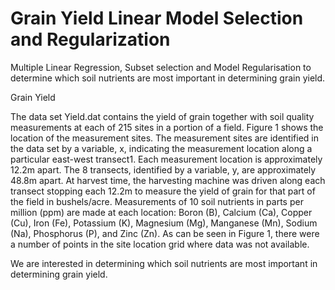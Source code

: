 # Grain Yield Linear Model Selection and Regularization
 Multiple Linear Regression, Subset selection and Model Regularisation to determine which soil nutrients are most important in determining grain yield.

Grain Yield

The data set Yield.dat contains the yield of grain together with soil quality measurements
at each of 215 sites in a portion of a field. Figure 1 shows the location of the measurement
sites. The measurement sites are identified in the data set by a variable, x, indicating the
measurement location along a particular east-west transect1. Each measurement location is 
approximately 12.2m apart. The 8 transects, identified by a variable, y, are approximately
48.8m apart. At harvest time, the harvesting machine was driven along each transect stopping
each 12.2m to measure the yield of grain for that part of the field in bushels/acre. Measurements
of 10 soil nutrients in parts per million (ppm) are made at each location: Boron (B), Calcium
(Ca), Copper (Cu), Iron (Fe), Potassium (K), Magnesium (Mg), Manganese (Mn), Sodium
(Na), Phosphorus (P), and Zinc (Zn). As can be seen in Figure 1, there were a number of
points in the site location grid where data was not available.

We are interested in determining which soil nutrients are most important in determining grain
yield.
